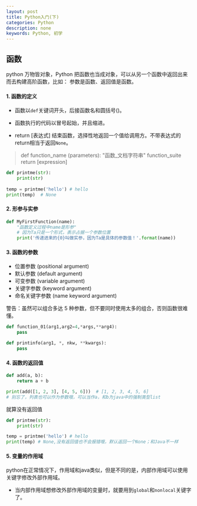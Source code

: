 ```yaml
---
layout: post
title: Python入门(下)
categories: Python
description: none
keywords: Python, 初学
---
```

## 函数

python 万物皆对象，Python 把函数也当成对象，可以从另一个函数中返回出来而去构建高阶函数，比如： 参数是函数、返回值是函数。

#### 1. 函数的定义

- 函数以`def`关键词开头，后接函数名和圆括号()。
- 函数执行的代码以冒号起始，并且缩进。

- return [表达式] 结束函数，选择性地返回一个值给调用方。不带表达式的return相当于返回`None`。

> def function_name (parameters):
>     "函数_文档字符串"
>     function_suite
>     return [expression]

```python
def printme(str):
    print(str)
    
temp = printme('hello') # hello
print(temp)  # None
```

#### 2. 形参与实参

```python
def MyFirstFunction(name):
    "函数定义过程中name是形参"
    # 因为Ta只是一个形式，表示占据一个参数位置
    print('传递进来的{0}叫做实参，因为Ta是具体的参数值！'.format(name))
```

#### 3. 函数的参数

- 位置参数 (positional argument)
- 默认参数 (default argument)
- 可变参数 (variable argument)
- 关键字参数 (keyword argument)
- 命名关键字参数 (name keyword argument)

警告：虽然可以组合多达 5 种参数，但不要同时使用太多的组合，否则函数很难懂。

```python
def function_01(arg1,arg2=4,*args,**arg4):
    pass

def printinfo(arg1, *, nkw, **kwargs):
    pass
```

#### 4. 函数的返回值

```python
def add(a, b):
    return a + b

print(add([1, 2, 3], [4, 5, 6]))  # [1, 2, 3, 4, 5, 6]
# 别忘了，列表也可以作为参数哦，可以当作a，和b为java中的强制类型list
```

就算没有返回值

```python
def printme(str):
    print(str)

temp = printme('hello') # hello
print(temp) # None,没有返回值也不会报错哦，默认返回一个None；和Java不一样
```

#### 5. 变量的作用域

python在正常情况下，作用域和java类似，但是不同的是，内部作用域可以使用关键字修改外部作用域。

- 当内部作用域想修改外部作用域的变量时，就要用到`global`和`nonlocal`关键字了。

